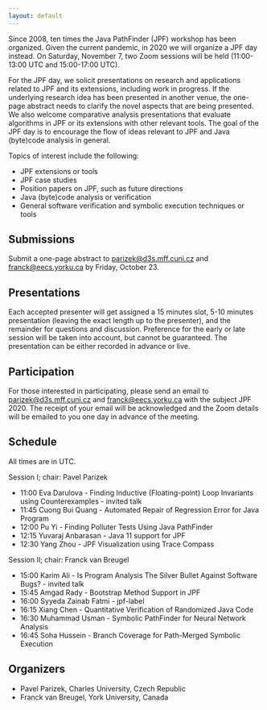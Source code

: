 ```yaml
---
layout: default
---
```


Since 2008, ten times the Java PathFinder (JPF) workshop has been organized. Given the current pandemic, in 2020 we will organize a JPF day instead. On Saturday, November 7, two Zoom sessions will be held (11:00-13:00 UTC and 15:00-17:00 UTC).

For the JPF day, we solicit presentations on research and applications related to JPF and its extensions, including work in progress. If the underlying research idea has been presented in another venue, the one-page abstract needs to clarify the novel aspects that are being presented. We also welcome comparative analysis presentations that evaluate algorithms in JPF or its extensions with other relevant tools. The goal of the JPF day is to encourage the flow of ideas relevant to JPF and Java (byte)code analysis in general.

Topics of interest include the following:

  * JPF extensions or tools
  * JPF case studies
  * Position papers on JPF, such as future directions
  * Java (byte)code analysis or verification
  * General software verification and symbolic execution techniques or tools

## Submissions

Submit a one-page abstract to parizek@d3s.mff.cuni.cz and franck@eecs.yorku.ca by Friday, October 23.

## Presentations

Each accepted presenter will get assigned a 15 minutes slot, 5-10 minutes presentation (leaving the exact length up to the presenter), and the remainder for questions and discussion. Preference for the early or late session will be taken into account, but cannot be guaranteed. The presentation can be either recorded in advance or live.

## Participation

For those interested in participating, please send an email to parizek@d3s.mff.cuni.cz and franck@eecs.yorku.ca with the subject JPF 2020. The receipt of your email will be acknowledged and the Zoom details will be emailed to you one day in advance of the meeting.

## Schedule

All times are in UTC.

Session I; chair: Pavel Parízek

  * 11:00 Eva Darulova - Finding Inductive (Floating-point) Loop Invariants using Counterexamples - invited talk
  * 11:45 Cuong Bui Quang - Automated Repair of Regression Error for Java Program
  * 12:00 Pu Yi - Finding Polluter Tests Using Java PathFinder
  * 12:15 Yuvaraj Anbarasan - Java 11 support for JPF
  * 12:30 Yang Zhou - JPF Visualization using Trace Compass

Session II; chair: Franck van Breugel

  * 15:00 Karim Ali - Is Program Analysis The Silver Bullet Against Software Bugs? - invited talk
  * 15:45 Amgad Rady - Bootstrap Method Support in JPF
  * 16:00 Syyeda Zainab Fatmi - jpf-label
  * 16:15 Xiang Chen - Quantitative Verification of Randomized Java Code
  * 16:30 Muhammad Usman - Symbolic PathFinder for Neural Network Analysis
  * 16:45 Soha Hussein - Branch Coverage for Path-Merged Symbolic Execution

## Organizers

  * Pavel Parízek, Charles University, Czech Republic
  * Franck van Breugel, York University, Canada

